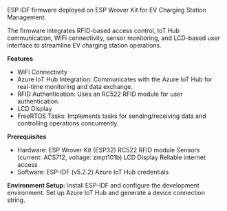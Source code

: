 ESP IDF firmware deployed on ESP Wrover Kit for EV Charging Station Management.

The firmware integrates RFID-based access control, IoT Hub communication, WiFi connectivity, sensor monitoring, and LCD-based user interface to streamline EV charging station operations.

**Features**
- WiFi Connectivity
- Azure IoT Hub Integration:
Communicates with the Azure IoT Hub for real-time monitoring and data exchange.
- RFID Authentication:
Uses an RC522 RFID module for user authentication.
- LCD Display
- FreeRTOS Tasks:
Implements tasks for sending/receiving data and controlling operations concurrently.

**Prerequisites**

- Hardware:
  ESP Wrover Kit (ESP32)
  RC522 RFID module
  Sensors (current: ACS712, voltage: zmpt101b)
  LCD Display
  Reliable internet access
- Software:
ESP-IDF (v5.2.2)
Azure IoT Hub credentials

**Environment Setup:**
Install ESP-IDF and configure the development environment.
Set up Azure IoT Hub and generate a device connection string.

